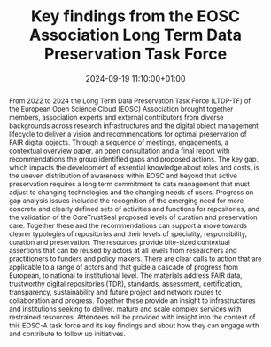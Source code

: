 ---
abstract: "From 2022 to 2024 the Long Term Data Preservation Task Force (LTDP-TF)
  of the European Open Science Cloud (EOSC) Association brought together members,
  association experts and external contributors from diverse backgrounds across research
  infrastructures and the digital object management lifecycle to deliver a vision
  and recommendations for optimal preservation of FAIR digital objects. Through a
  sequence of meetings, engagements, a contextual overview paper, an open consultation
  and a final report with recommendations the group identified gaps and proposed actions.
  The key gap, which impacts the development of essential knowledge about roles and
  costs, is the uneven distribution of awareness within EOSC and beyond that active
  preservation requires a long term commitment to data management that must adjust
  to changing technologies and the changing needs of users. Progress on gap analysis
  issues included the recognition of the emerging need for more concrete and clearly
  defined sets of activities and functions for repositories, and the validation of
  the CoreTrustSeal proposed levels of curation and preservation care. Together these
  and the recommendations can support a move towards clearer typologies of repositories
  and their levels of speciality, responsibility, curation and preservation. \nThe
  resources provide bite-sized contextual assertions that can be reused by actors
  at all levels from researchers and practitioners to funders and policy makers. There
  are clear calls to action that are applicable to a range of actors and that guide
  a cascade of progress from European, to national to institutional level. The materials
  address FAIR data, trustworthy digital repositories (TDR), standards, assessment,
  certification, transparency, sustainability  and future project and network routes
  to collaboration and progress. Together these provide an insight to infrastructures
  and institutions seeking to deliver, mature and scale complex services with restrained
  resources. \nAttendees will be provided with insight into the context of this EOSC-A
  task force and its key findings and about how they can engage with and contribute
  to follow up initiatives."
creators:
- Roxanne Wyns
- Hervé L'Hours
date: 2024-09-19 11:10:00+01:00
document_url: https://zenodo.org/records/13741260/download/pdf
grand_parent: iPRES
institutions: []
keywords:
- governance, resourcing, and management for dp
- scaling up
landing_page_url: https://zenodo.org/records/13741260
language: eng
layout: publication
license: Creative Commons Attribution Share-Alike 4.0 (CC-BY-SA-4.0)
notes_url: https://docs.google.com/document/d/1Hf-VavCLYwGskk3JdDbnPOALZtP2Yd4w2pe_5Evkxg8/edit#heading=h.aar4tupij1po
parent: iPRES 2024
publication_type: lightning talk
size: null
slides_url: https://zenodo.org/records/13741260
source_name: iPRES
stream_url: https://www.archief.vlaanderen.be/archief/records/dossiers/5acb210228ce4315ae650812d056a482329eb83ed2dc42398a51505dc153be81/documents/95ca2a083ac641f99b58185549d7c5407e49ac128c9e45efb96d32698a8f023a
title: Key findings from the EOSC Association Long Term Data Preservation Task Force
year: 2024
---